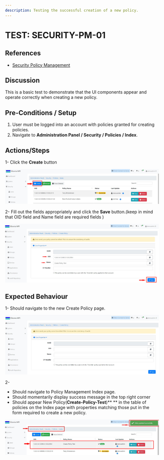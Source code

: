 ```yaml
---
description: Testing the successful creation of a new policy.
---
```


# TEST: SECURITY-PM-01

## References

* [Security Policy Management](../../../../../../operations/system-administration/security-administration/security-policy-management.md)

## Discussion

This is a basic test to demonstrate that the UI components appear and operate correctly when creating a new policy.

## Pre-Conditions / Setup

1. User must be logged into an account with policies granted for creating policies.
2. Navigate to **Administration Panel / Security / Policies / Index**.

## Actions/Steps

1- Click the **Create** button &#x20;

![](<../../../../../../.gitbook/assets/1 (3).jpg>)

2- Fill out the fields appropriately and click the **Save** button.(keep in mind that  OID field and Name field are required fields )&#x20;

![](<../../../../../../.gitbook/assets/3 (5).jpg>)

## Expected Behaviour

1- Should navigate to the new Create Policy page.

![](../../../../../../.gitbook/assets/2.jpg)

2-

* Should navigate to Policy Management Index page.
* Should momentarily display success message in the top right corner
* Should appear New Policy(**Create-Policy-Test**)** ** in the table of policies on the Index page with properties matching those put in the form required to create a new policy.

![](<../../../../../../.gitbook/assets/4 (1).jpg>)





&#x20;  &#x20;

